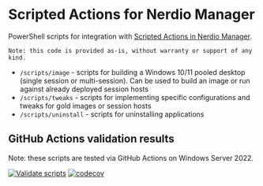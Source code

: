 # Scripted Actions for Nerdio Manager

PowerShell scripts for integration with [Scripted Actions in Nerdio Manager](https://nmw.zendesk.com/hc/en-us/articles/4731662951447-Scripted-Actions-Overview).

    Note: this code is provided as-is, without warranty or support of any kind.

* `/scripts/image` - scripts for building a Windows 10/11 pooled desktop (single session or multi-session). Can be used to build an image or run against already deployed session hosts
* `/scripts/tweaks` - scripts for implementing specific configurations and tweaks for gold images or session hosts
* `/scripts/uninstall` - scripts for uninstalling applications

## GitHub Actions validation results

Note: these scripts are tested via GitHub Actions on Windows Server 2022.

[![Validate scripts](https://github.com/aaronparker/nerdio-actions/actions/workflows/test-avd.yml/badge.svg)](https://github.com/aaronparker/nerdio-actions/actions/workflows/test-avd.yml) [![codecov](https://codecov.io/gh/aaronparker/nerdio-actions/branch/main/graph/badge.svg?token=32KRCWIL9R)](https://codecov.io/gh/aaronparker/nerdio-actions)
